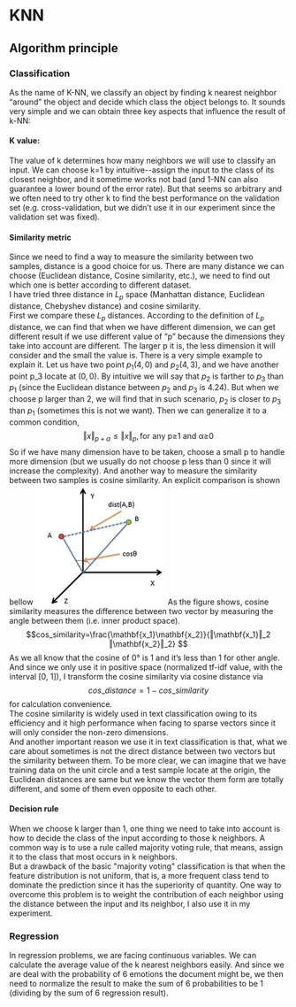 # KNN

## Algorithm principle

### Classification

As the name of K-NN, we classify an object by finding k nearest neighbor “around” the object and decide which class the object belongs to. It sounds very simple and we can obtain three key aspects that influence the result of k-NN:
#### K value:

The value of k determines how many neighbors we will use to classify an input. We can choose k=1 by intuitive--assign the input to the class of its closest neighbor, and it sometime works not bad (and 1-NN can also guarantee a lower bound of the error rate). But that seems so arbitrary and we often need to try other k to find the best performance on the validation set (e.g. cross-validation, but we didn’t use it in our experiment since the validation set was fixed).

#### Similarity metric

Since we need to find a way to measure the similarity between two samples, distance is a good choice for us. There are many distance we can choose (Euclidean distance, Cosine similarity, etc.), we need to find out which one is better according to different dataset.  
I have tried three distance in $L_p$ space (Manhattan distance, Euclidean distance, Chebyshev distance) and cosine similarity.   
First we compare these $L_p$ distances. According to the definition of  $L_p$ distance, we can find that when we have different dimension, we can get different result if we use different value of “p” because the dimensions they take into account are different. The larger p it is, the less dimension it will consider and the small the value is. There is a very simple example to explain it. Let us have two point $p_1 (4,0)$ and $p_2 (4,3)$, and we have another point p_3 locate at $(0, 0)$. By intuitive we will say that $p_2$ is farther to $p_3$ than $p_1$ (since the Euclidean distance between $p_2$ and $p_3$ is 4.24). But when we choose p larger than 2, we will find that in such scenario, $p_2$ is closer to $p_3$ than $p_1$ (sometimes this is not we want). Then we can generalize it to a common condition, 
$$‖x‖_{p+α}≤‖x‖_p,    \text{for any p≥1 and α≥0}$$
So if we have many dimension have to be taken, choose a small p to handle more dimension (but we usually do not choose p less than 0 since it will increase the complexity).
And another way to measure the similarity between two samples is cosine similarity. An explicit comparison is shown bellow
![comparison of L2 distance and cosine similarity](./L2_cos_comp.png)
As the figure shows, cosine similarity measures the difference between two vector by measuring the angle between them (i.e. inner product space). 
$$cos_similarity=\frac{\mathbf{x_1}\mathbf{x_2}}{‖\mathbf{x_1}‖_2 ‖\mathbf{x_2}‖_2} $$
As we all know that the cosine of 0° is 1 and it’s less than 1 for other angle. And since we only use it in positive space (normalized tf-idf value, with the interval [0, 1]), I transform the cosine similarity via cosine distance via
$$cos\_distance=1- cos\_similarity$$
for calculation convenience.  
The cosine similarity is widely used in text classification owing to its efficiency and it high performance when facing to sparse vectors since it will only consider the non-zero dimensions.   
And another important reason we use it in text classification is that, what we care about sometimes is not the direct distance between two vectors but the similarity between them. To be more clear, we can imagine that we have training data on the unit circle and a test sample locate at the origin, the Euclidean distances are same but we know the vector them form are totally different, and some of them even opposite to each other.

#### Decision rule
When we choose k larger than 1, one thing we need to take into account is how to decide the class of the input according to those k neighbors. A common way is to use a rule called majority voting rule, that means, assign it to the class that most occurs in k neighbors.   
But a drawback of the basic "majority voting" classification is that when the feature distribution is not uniform, that is, a more frequent class tend to dominate the prediction since it has the superiority of quantity. One way to overcome this problem is to weight the contribution of each neighbor using the distance between the input and its neighbor, I also use it in my experiment.

### Regression
In regression problems, we are facing continuous variables. We can calculate the average value of the k nearest neighbors easily. And since we are deal with the probability of 6 emotions the document might be, we then need to normalize the result to make the sum of 6 probabilities to be 1 (dividing by the sum of 6 regression result).